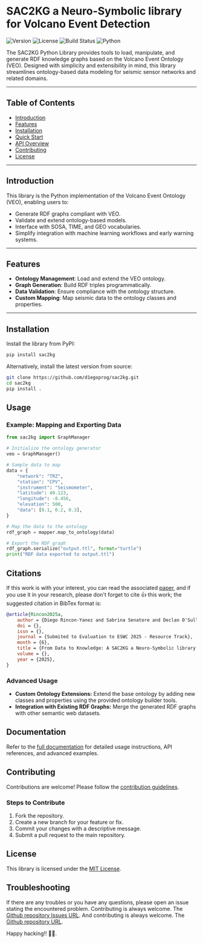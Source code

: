 # SAC2KG a Neuro-Symbolic library for Volcano Event Detection

![Version](https://img.shields.io/badge/Version-0.2.0-blue) ![License](https://img.shields.io/badge/License-MIT-green) ![Build Status](https://img.shields.io/badge/Build-Passing-brightgreen) ![Python](https://img.shields.io/badge/Python-3.8%2B-blue)  

The SAC2KG Python Library provides tools to load, manipulate, and generate RDF knowledge graphs based on the Volcano Event Ontology (VEO). Designed with simplicity and extensibility in mind, this library streamlines ontology-based data modeling for seismic sensor networks and related domains.  

---

## **Table of Contents**  
- [Introduction](#introduction)  
- [Features](#features)  
- [Installation](#installation)  
- [Quick Start](#quick-start)  
- [API Overview](#api-overview)  
- [Contributing](#contributing)  
- [License](#license)  

---

## **Introduction**  
This library is the Python implementation of the Volcano Event Ontology (VEO), enabling users to:  

- Generate RDF graphs compliant with VEO.  
- Validate and extend ontology-based models.  
- Interface with SOSA, TIME, and GEO vocabularies.  
- Simplify integration with machine learning workflows and early warning systems.  

---

## **Features**  
- **Ontology Management**: Load and extend the VEO ontology.  
- **Graph Generation**: Build RDF triples programmatically.  
- **Data Validation**: Ensure compliance with the ontology structure.  
- **Custom Mapping**: Map seismic data to the ontology classes and properties.  

---

## **Installation**  
Install the library from PyPI:  
``` bash  
pip install sac2kg
```

Alternatively, install the latest version from source:

``` bash  
git clone https://github.com/d1egoprog/sac2kg.git  
cd sac2kg  
pip install .  
```
## Usage

### Example: Mapping and Exporting Data

``` Python  
from sac2kg import GraphManager  

# Initialize the ontology generator  
veo = GraphManager()  

# Sample data to map
data = {
    "network": "TRZ",
    "station": "CPV",
    "instrument": "Seismometer",
    "latitude": 40.123,
    "longitude": -8.456,
    "elevation": 500,
    "data": [0.1, 0.2, 0.3],
}

# Map the data to the ontology
rdf_graph = mapper.map_to_ontology(data)

# Export the RDF graph
rdf_graph.serialize("output.ttl", format="turtle")
print("RDF data exported to output.ttl")
```

## Citations 

If this work is with your interest, you can read the associated [paper](), and if you use it in your research, please don't forget to cite 👍 this work; the suggested citation in BibTex format is:

``` BibTex
@article{Rincon2025a,
    author = {Diego Rincon-Yanez and Sabrina Senatore and Declan O'Sullivan},
    doi = {},
    issn = {},
    journal = {Submited to Evaluation to ESWC 2025 - Resource Track},
    month = {6},
    title = {From Data to Knowledge: A SAC2KG a Neuro-Symbolic library for Volcano Event Detection},
    volume = {},
    year = {2025},
}
``` 

### Advanced Usage

- **Custom Ontology Extensions:** Extend the base ontology by adding new classes and properties using the provided ontology builder tools.
- **Integration with Existing RDF Graphs:** Merge the generated RDF graphs with other semantic web datasets.

## Documentation

Refer to the [full documentation](docs/index.md) for detailed usage instructions, API references, and advanced examples.

## Contributing

Contributions are welcome! Please follow the [contribution guidelines](CONTRIBUTING.md).

### Steps to Contribute

1. Fork the repository.
2. Create a new branch for your feature or fix.
3. Commit your changes with a descriptive message.
4. Submit a pull request to the main repository.

## License

This library is licensed under the [MIT License](LICENSE).

## Troubleshooting

If there are any troubles or you have any questions, please open an issue stating the encountered problem. Contributing is always welcome. The [Github repository Issues URL](https://github.com/d1egoprog/SAC2KG/issues).  And contributing is always welcome. The [Github repository URL](https://github.com/d1egoprog/SAC2KG).


Happy hacking!! 🖖🖖.
